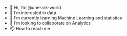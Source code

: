 - 👋 Hi, I’m @one-ark-world
- 👀 I’m interested in data
- 🌱 I’m currently learning Machine Learning and statistics
- 💞️ I’m looking to collaborate on Analytics
- 📫 How to reach me 

<!---
one-ark-world/one-ark-world is a ✨ special ✨ repository because its `README.md` (this file) appears on your GitHub profile.
You can click the Preview link to take a look at your changes.
--->
